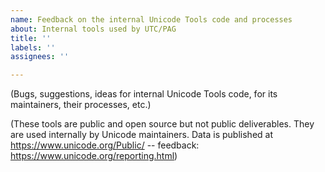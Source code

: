 ```yaml
---
name: Feedback on the internal Unicode Tools code and processes
about: Internal tools used by UTC/PAG
title: ''
labels: ''
assignees: ''

---
```


(Bugs, suggestions, ideas for internal Unicode Tools code, for its maintainers, their processes, etc.)

(These tools are public and open source but not public deliverables. They are used internally by Unicode maintainers.
Data is published at https://www.unicode.org/Public/ -- feedback: https://www.unicode.org/reporting.html)